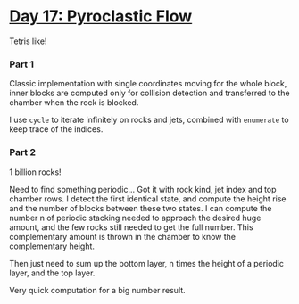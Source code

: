 # [Day 17: Pyroclastic Flow](https://adventofcode.com/2022/day/17)

Tetris like!

### Part 1
Classic implementation with single coordinates moving for the whole block, inner blocks are computed only for collision
detection and transferred to the chamber when the rock is blocked.

I use `cycle` to iterate infinitely on rocks and jets, combined with `enumerate` to keep trace of the indices.

### Part 2
1 billion rocks!

Need to find something periodic... Got it with rock kind, jet index and top chamber rows. I detect the first identical
state, and compute the height rise and the number of blocks between these two states.
I can compute the number n of periodic stacking needed to approach the desired huge amount, and the few rocks still 
needed to get the full number. This complementary amount is thrown in the chamber to know the complementary height.

Then just need to sum up the bottom layer, n times the height of a periodic layer, and the top layer.

Very quick computation for a big number result.